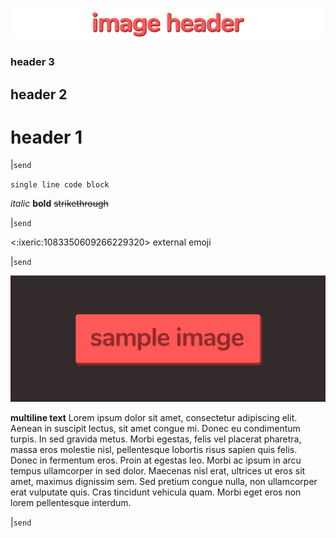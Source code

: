 ![](https://raw.githubusercontent.com/cgulia/discordclone/main/img/imageheader.png)

### header 3
## header 2
# header 1

|`send`

`single line code block`

*italic*
**bold**
~~strikethrough~~

|`send`

<:ixeric:1083350609266229320> external emoji

|`send`

![](https://raw.githubusercontent.com/cgulia/discordclone/main/img/imagesample.png)

**multiline text** Lorem ipsum dolor sit amet, consectetur adipiscing elit. Aenean in suscipit lectus, sit amet congue mi. Donec eu condimentum turpis. In sed gravida metus. Morbi egestas, felis vel placerat pharetra, massa eros molestie nisl, pellentesque lobortis risus sapien quis felis. Donec in fermentum eros. Proin at egestas leo. Morbi ac ipsum in arcu tempus ullamcorper in sed dolor. Maecenas nisl erat, ultrices ut eros sit amet, maximus dignissim sem. Sed pretium congue nulla, non ullamcorper erat vulputate quis. Cras tincidunt vehicula quam. Morbi eget eros non lorem pellentesque interdum.

|`send`
